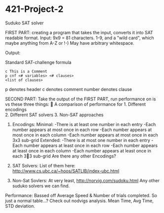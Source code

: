 421-Project-2
=============

Suduko SAT solver

FIRST PART:
    creating a program that takes the input, converts it into SAT readable format.
Input:
    9x9 = 81 characters. 1-9, and a "wild card", which maybe anything from A-Z or !-)
    May have arbitrary whitespace.

Output:

Standard SAT-challenge formula

    c This is a Comment
    p cnf <# variables> <# clauses>
    <list of clauses>

p denotes header
c denotes comment 
number denotes clause


SECOND PART:
    Take the output of the FIRST PART, run performance on is vs these three things:
 A comparison of performance for
    1. Different encodings  
    2. Different SAT solvers
    3. Non-SAT approaches


1) Encodings:
  Minimal:
    -There is at least one number in each entry
    -Each number appears at most once in each row
    -Each number appears at most once in each column
    -Each number appears at most once in each 3x3 sub-grid
  Extended:
    -There is at most one number in each entry
    -Each number appears at least once in each row
    -Each number appears at least once in each column
    -Each number appears at least once in each 33 sub-grid
  Are there any other Encodings?
    
2) SAT Solvers:
    List of them here: 
      http://www.cs.ubc.ca/~hoos/SATLIB/index-ubc.html
3) Non-Sat Sovlers:
    At very least, http://norvig.com/sudoku.html
    Any other suduko solvers we can find.
    
Performance: Bassed off Average Speed & Number of trials completed. So just a normal table...? Check out nodvigs analysis. Mean Time, Avg Time, STD deviation.
